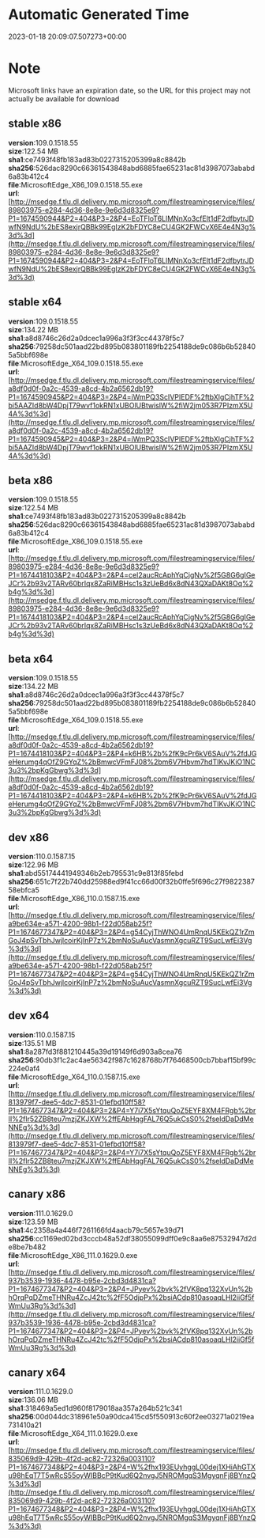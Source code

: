 # Automatic Generated Time
2023-01-18 20:09:07.507273+00:00

# Note
Microsoft links have an expiration date, so the URL for this project may not actually be available for download

## stable x86
**version**:109.0.1518.55  
**size**:122.54 MB  
**sha1**:ce7493f48fb183ad83b0227315205399a8c8842b  
**sha256**:526dac8290c66361543848abd6885fae65231ac81d3987073ababd6a83b412c4  
**file**:MicrosoftEdge_X86_109.0.1518.55.exe  
**url**:[http://msedge.f.tlu.dl.delivery.mp.microsoft.com/filestreamingservice/files/89803975-e284-4d36-8e8e-9e6d3d8325e9?P1=1674590944&P2=404&P3=2&P4=EoTFloT6LlMNnXo3cfElt1dF2dfbytrJDwfN9NdU%2bES8exjrQBBk99EgIzK2bFDYC8eCU4GK2FWCvX6E4e4N3g%3d%3d](http://msedge.f.tlu.dl.delivery.mp.microsoft.com/filestreamingservice/files/89803975-e284-4d36-8e8e-9e6d3d8325e9?P1=1674590944&P2=404&P3=2&P4=EoTFloT6LlMNnXo3cfElt1dF2dfbytrJDwfN9NdU%2bES8exjrQBBk99EgIzK2bFDYC8eCU4GK2FWCvX6E4e4N3g%3d%3d)  

## stable x64
**version**:109.0.1518.55  
**size**:134.22 MB  
**sha1**:a8d8746c26d2a0dcec1a996a3f3f3cc44378f5c7  
**sha256**:79258dc501aad22bd895b083801189fb2254188de9c086b6b528405a5bbf698e  
**file**:MicrosoftEdge_X64_109.0.1518.55.exe  
**url**:[http://msedge.f.tlu.dl.delivery.mp.microsoft.com/filestreamingservice/files/a8df0d0f-0a2c-4539-a8cd-4b2a6562db19?P1=1674590945&P2=404&P3=2&P4=iWmPQ3ScIVPIEDF%2ftbXlgCjhTF%2bi5AAZId8bW4DpjT79wvf1okRN1xUBOlUBtwislW%2fiW2jm053R7PIzmX5U4A%3d%3d](http://msedge.f.tlu.dl.delivery.mp.microsoft.com/filestreamingservice/files/a8df0d0f-0a2c-4539-a8cd-4b2a6562db19?P1=1674590945&P2=404&P3=2&P4=iWmPQ3ScIVPIEDF%2ftbXlgCjhTF%2bi5AAZId8bW4DpjT79wvf1okRN1xUBOlUBtwislW%2fiW2jm053R7PIzmX5U4A%3d%3d)  

## beta x86
**version**:109.0.1518.55  
**size**:122.54 MB  
**sha1**:ce7493f48fb183ad83b0227315205399a8c8842b  
**sha256**:526dac8290c66361543848abd6885fae65231ac81d3987073ababd6a83b412c4  
**file**:MicrosoftEdge_X86_109.0.1518.55.exe  
**url**:[http://msedge.f.tlu.dl.delivery.mp.microsoft.com/filestreamingservice/files/89803975-e284-4d36-8e8e-9e6d3d8325e9?P1=1674418103&P2=404&P3=2&P4=cel2aucRcAphYqCjgNv%2f5G8G6gIGeJCr%2b93v2TARv60brIqx8ZaRiMBHsc1s3zUeBd6x8dN43QXaDAKt8Oq%2b4g%3d%3d](http://msedge.f.tlu.dl.delivery.mp.microsoft.com/filestreamingservice/files/89803975-e284-4d36-8e8e-9e6d3d8325e9?P1=1674418103&P2=404&P3=2&P4=cel2aucRcAphYqCjgNv%2f5G8G6gIGeJCr%2b93v2TARv60brIqx8ZaRiMBHsc1s3zUeBd6x8dN43QXaDAKt8Oq%2b4g%3d%3d)  

## beta x64
**version**:109.0.1518.55  
**size**:134.22 MB  
**sha1**:a8d8746c26d2a0dcec1a996a3f3f3cc44378f5c7  
**sha256**:79258dc501aad22bd895b083801189fb2254188de9c086b6b528405a5bbf698e  
**file**:MicrosoftEdge_X64_109.0.1518.55.exe  
**url**:[http://msedge.f.tlu.dl.delivery.mp.microsoft.com/filestreamingservice/files/a8df0d0f-0a2c-4539-a8cd-4b2a6562db19?P1=1674418103&P2=404&P3=2&P4=k6HB%2b%2fK9cPr6kV6SAuV%2fdJGeHerumg4qOfZ9GYqZ%2bBmwcVFmFJ08%2bm6V7Hbvm7hdTIKvJKiO1NC3u3%2bpKgGbwg%3d%3d](http://msedge.f.tlu.dl.delivery.mp.microsoft.com/filestreamingservice/files/a8df0d0f-0a2c-4539-a8cd-4b2a6562db19?P1=1674418103&P2=404&P3=2&P4=k6HB%2b%2fK9cPr6kV6SAuV%2fdJGeHerumg4qOfZ9GYqZ%2bBmwcVFmFJ08%2bm6V7Hbvm7hdTIKvJKiO1NC3u3%2bpKgGbwg%3d%3d)  

## dev x86
**version**:110.0.1587.15  
**size**:122.96 MB  
**sha1**:abd55174441949346b2eb795531c9e813f85febd  
**sha256**:651c7f22b740dd25988ed9f41cc66d00f32b0ffe5f696c27f982238758ebfca5  
**file**:MicrosoftEdge_X86_110.0.1587.15.exe  
**url**:[http://msedge.f.tlu.dl.delivery.mp.microsoft.com/filestreamingservice/files/a9be634e-a571-4200-98b1-f22d058ab25f?P1=1674677347&P2=404&P3=2&P4=g54CyjThWNO4UmRnqU5KEkQZ1rZmGoJ4pSvTbhJwjlcoirKjInP7z%2bmNoSuAucVasmnXgcuRZT9SucLwfEi3Vg%3d%3d](http://msedge.f.tlu.dl.delivery.mp.microsoft.com/filestreamingservice/files/a9be634e-a571-4200-98b1-f22d058ab25f?P1=1674677347&P2=404&P3=2&P4=g54CyjThWNO4UmRnqU5KEkQZ1rZmGoJ4pSvTbhJwjlcoirKjInP7z%2bmNoSuAucVasmnXgcuRZT9SucLwfEi3Vg%3d%3d)  

## dev x64
**version**:110.0.1587.15  
**size**:135.51 MB  
**sha1**:8a287fd3f881210445a39d19149f6d903a8cea76  
**sha256**:90db3f1c2ac4ae56342f987c1628768b7f76468500cb7bbaf15bf99c224e0af4  
**file**:MicrosoftEdge_X64_110.0.1587.15.exe  
**url**:[http://msedge.f.tlu.dl.delivery.mp.microsoft.com/filestreamingservice/files/813979f7-dee5-4dc7-8531-01efbd10ff58?P1=1674677347&P2=404&P3=2&P4=Y7i7X5sYtquQoZ5EYF8XM4FRgb%2brII%2flr52ZB8teu7mzjZKJXW%2ffEAbHqgFAL76Q5ukCsS0%2fseldDaDdMeNNEg%3d%3d](http://msedge.f.tlu.dl.delivery.mp.microsoft.com/filestreamingservice/files/813979f7-dee5-4dc7-8531-01efbd10ff58?P1=1674677347&P2=404&P3=2&P4=Y7i7X5sYtquQoZ5EYF8XM4FRgb%2brII%2flr52ZB8teu7mzjZKJXW%2ffEAbHqgFAL76Q5ukCsS0%2fseldDaDdMeNNEg%3d%3d)  

## canary x86
**version**:111.0.1629.0  
**size**:123.59 MB  
**sha1**:4c2358a4a446f7261166fd4aacb79c5657e39d71  
**sha256**:cc1169ed02bd3cccb48a52df38055099dff0e9c8aa6e87532947d2de8be7b482  
**file**:MicrosoftEdge_X86_111.0.1629.0.exe  
**url**:[http://msedge.f.tlu.dl.delivery.mp.microsoft.com/filestreamingservice/files/937b3539-1936-4478-b95e-2cbd3d4831ca?P1=1674677347&P2=404&P3=2&P4=JPyev%2bvk%2fVK8pq132XvUn%2bhOrqPqDZmeTHNRu4ZcJ42tc%2fF5OdjpPx%2bsiACdp810asoaqLHl2iiGf5fWmUu3Rg%3d%3d](http://msedge.f.tlu.dl.delivery.mp.microsoft.com/filestreamingservice/files/937b3539-1936-4478-b95e-2cbd3d4831ca?P1=1674677347&P2=404&P3=2&P4=JPyev%2bvk%2fVK8pq132XvUn%2bhOrqPqDZmeTHNRu4ZcJ42tc%2fF5OdjpPx%2bsiACdp810asoaqLHl2iiGf5fWmUu3Rg%3d%3d)  

## canary x64
**version**:111.0.1629.0  
**size**:136.06 MB  
**sha1**:318469a5ed1d960f8179018aa357a264b521c341  
**sha256**:00d044dc318961e50a90dca415cd5f550913c60f2ee03271a0219ea731410a21  
**file**:MicrosoftEdge_X64_111.0.1629.0.exe  
**url**:[http://msedge.f.tlu.dl.delivery.mp.microsoft.com/filestreamingservice/files/835069d9-429b-4f2d-ac82-72326a003110?P1=1674677348&P2=404&P3=2&P4=W%2fhx193EUyhggL00dej1XHiAhGTXu98hEqT7T5wRcS55oyWIBBcP9tKud6Q2nvgJ5NROMgqS3MgyqnFj8BYnzQ%3d%3d](http://msedge.f.tlu.dl.delivery.mp.microsoft.com/filestreamingservice/files/835069d9-429b-4f2d-ac82-72326a003110?P1=1674677348&P2=404&P3=2&P4=W%2fhx193EUyhggL00dej1XHiAhGTXu98hEqT7T5wRcS55oyWIBBcP9tKud6Q2nvgJ5NROMgqS3MgyqnFj8BYnzQ%3d%3d)  

